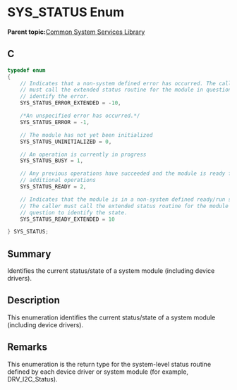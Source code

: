 # SYS\_STATUS Enum

**Parent topic:**[Common System Services Library](GUID-B6B51E48-2D3D-42F8-8493-3405F1639A9E.md)

## C

```c
typedef enum
{
    // Indicates that a non-system defined error has occurred. The caller
    // must call the extended status routine for the module in question to
    // identify the error.
    SYS_STATUS_ERROR_EXTENDED = -10,

    /*An unspecified error has occurred.*/
    SYS_STATUS_ERROR = -1,

    // The module has not yet been initialized
    SYS_STATUS_UNINITIALIZED = 0,

    // An operation is currently in progress
    SYS_STATUS_BUSY = 1,

    // Any previous operations have succeeded and the module is ready for
    // additional operations
    SYS_STATUS_READY = 2,

    // Indicates that the module is in a non-system defined ready/run state.
    // The caller must call the extended status routine for the module in
    // question to identify the state.
    SYS_STATUS_READY_EXTENDED = 10

} SYS_STATUS;

```

## Summary

Identifies the current status/state of a system module \(including device drivers\).

## Description

This enumeration identifies the current status/state of a system module<br />\(including device drivers\).

## Remarks

This enumeration is the return type for the system-level status routine defined by each device driver or system module \(for example, DRV\_I2C\_Status\).

